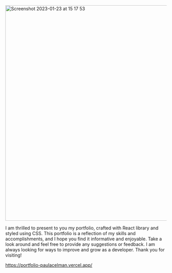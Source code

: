 <img width="673" alt="Screenshot 2023-01-23 at 15 17 53" src="https://user-images.githubusercontent.com/100241036/214118899-4d9261d0-5a08-49ab-8f37-bc801c6ae437.png">

I am thrilled to present to you my portfolio, crafted with React library and styled using CSS. This portfolio is a reflection of my skills and accomplishments, and I hope you find it informative and enjoyable. Take a look around and feel free to provide any suggestions or feedback. I am always looking for ways to improve and grow as a developer. Thank you for visiting!

https://portfolio-paulacelman.vercel.app/
